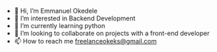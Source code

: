 - 👋 Hi, I’m Emmanuel Okedele
- 👀 I’m interested in Backend Development
- 🌱 I’m currently learning python
- 💞️ I’m looking to collaborate on projects with a front-end developer
- 📫 How to reach me freelanceokeks@gmail.com

<!---
Ok3ks/Ok3ks is a ✨ special ✨ repository because its `README.md` (this file) appears on your GitHub profile.
You can click the Preview link to take a look at your changes.
--->
